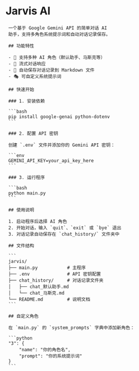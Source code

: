# Jarvis AI 

     一个基于 Google Gemini API 的简单对话 AI
     助手，支持多角色系统提示词和自动对话记录保存。

     ## 功能特性

     - 🤖 支持多种 AI 角色（默认助手、马斯克等）
     - 💬 流式对话响应
     - 📝 自动保存对话记录到 Markdown 文件
     - 🎭 可自定义系统提示词

     ## 快速开始

     ### 1. 安装依赖

     ```bash
     pip install google-genai python-dotenv
     ```

     ### 2. 配置 API 密钥

     创建 `.env` 文件并添加你的 Gemini API 密钥：

     ```env
     GEMINI_API_KEY=your_api_key_here
     ```

     ### 3. 运行程序

     ```bash
     python main.py
     ```

     ## 使用说明

     1. 启动程序后选择 AI 角色
     2. 开始对话，输入 `quit`、`exit` 或 `bye` 退出
     3. 对话记录自动保存在 `chat_history/` 文件夹中

     ## 文件结构

     ```
     jarvis/
     ├── main.py           # 主程序
     ├── .env              # API 密钥配置
     ├── chat_history/     # 对话记录文件夹
     │   ├── chat_默认助手.md
     │   └── chat_马斯克.md
     └── README.md         # 说明文档
     ```

     ## 自定义角色

     在 `main.py` 的 `system_prompts` 字典中添加新角色：

     ```python
     "3": {
         "name": "你的角色名",
         "prompt": "你的系统提示词"
     }
     ```
